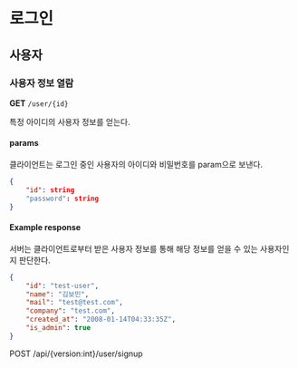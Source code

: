 # 로그인


## 사용자

### 사용자 정보 열람

**GET** `/user/{id}`

특정 아이디의 사용자 정보를 얻는다.

#### params

클라이언트는 로그인 중인 사용자의 아이디와 비밀번호를 param으로 보낸다.

```json
{
    "id": string
    "password": string
}
```

#### Example response

서버는 클라이언트로부터 받은 사용자 정보를 통해 해당 정보를 얻을 수 있는 사용자인지 판단한다.

```json
{
    "id": "test-user",
    "name": "김보민",
    "mail": "test@test.com",
    "company": "test.com",
    "created_at": "2008-01-14T04:33:35Z",
    "is_admin": true
}
```

POST /api/{version:int}/user/signup
